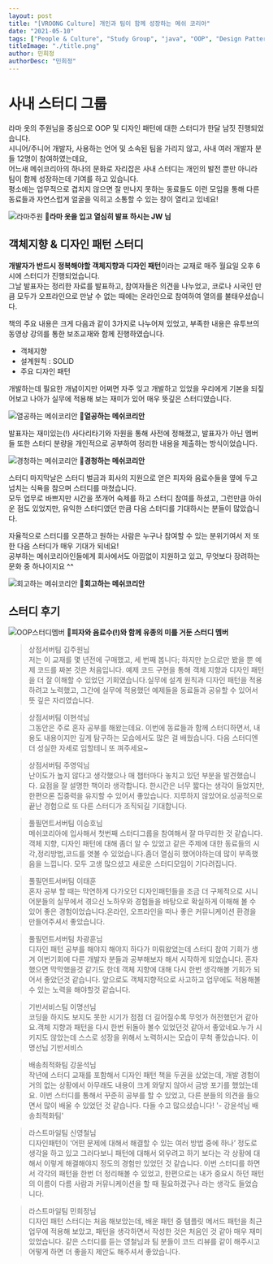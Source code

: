```yaml
---
layout: post
title: "[VROONG Culture] 개인과 팀이 함께 성장하는 메쉬 코리아"
date: "2021-05-10"
tags: ["People & Culture", "Study Group", "java", "OOP", "Design Pattern"]
titleImage: "./title.png"
author: 민희정
authorDesc: "민희정"
---
```


# 사내 스터디 그룹

라마 옷의 주원님을 중심으로 OOP 및 디자인 패턴에 대한 스터디가 한달 남짓 진행되었습니다.
<br>시니어/주니어 개발자, 사용하는 언어 및 소속된 팀을 가리지 않고, 사내 여러 개발자 분들 12명이 참여하였는데요,
<br>어느새 메쉬코리아의 하나의 문화로 자리잡은 사내 스터디는 개인의 발전 뿐만 아니라 팀이 함께 성장하는데 기여를 하고 있습니다.
<br>평소에는 업무적으로 겹치지 않으면 잘 만나지 못하는 동료들도 이런 모임을 통해 다른 동료들과 자연스럽게 얼굴을 익히고 소통할 수 있는 창이 열리고 있네요!

![라마주원](./juwon.jpg)
📌**라마 옷을 입고 열심히 발표 하시는 JW 님**


## 객체지향 & 디자인 패턴 스터디

**개발자가 반드시 정복해야할 객체지향과 디자인 패턴**이라는 교재로 매주 월요일 오후 6시에 스터디가 진행되었습니다.
<br>그날 발표자는 정리한 자료를 발표하고, 참여자들은 의견을 나누었고, 코로나 시국인 만큼 모두가 오프라인으로 만날 수 없는 때에는 온라인으로 참여하여 열의를 불태우셨습니다.

책의 주요 내용은 크게 다음과 같이 3가지로 나누어져 있었고, 부족한 내용은 유투브의 동영상 강의를 통한 보조교재와 함께 진행하였습니다.

  - 객체지향
  - 설계원칙 : SOLID
  - 주요 디자인 패턴

개발하는데 필요한 개념이지만 어쩌면 자주 잊고 개발하고 있었을 우리에게 기본을 되짚어보고 나아가 실무에 적용해 보는 재미가 있어 매우 뜻깊은 스터디였습니다.

![열공하는 메쉬코리안](./study.jpg)
📌**열공하는 메쉬코리안**

발표자는 재미있는(!) 사다리타기와 자원을 통해 사전에 정해졌고, 발표자가 아닌 멤버들 또한 스터디 분량을 개인적으로 공부하여 정리한 내용을 제출하는 방식이었습니다.

![경청하는 메쉬코리안](./group3.jpg)
📌**경청하는 메쉬코리안**

스터디 마지막날은 스터디 벌금과 회사의 지원으로 얻은 피자와 음료수들을 옆에 두고 넘치는 식욕을 참으며 스터디를 마쳤습니다.
<br>모두 업무로 바쁘지만 시간을 쪼개어 숙제를 하고 스터디 참여를 하셨고, 그런만큼 아쉬운 점도 있었지만, 유익한 스터디였던 만큼 다음 스터디를 기대하시는 분들이 많았습니다.

자율적으로 스터디를 오픈하고 원하는 사람은 누구나 참여할 수 있는 분위기여서 저 또한 다음 스터디가 매우 기대가 되네요!
<br>공부하는 메쉬코리아인들에게 회사에서도 아낌없이 지원하고 있고, 무엇보다 장려하는 문화 중 하나이지요 ^^


![회고하는 메쉬코리안](./group1.jpg)
📌**회고하는 메쉬코리안**

## 스터디 후기

![OOP스터디멤버](./group2.jpg)
📌**피자와 음료수(!)와 함께 유종의 미를 거둔 스터디 멤버**
>상점서버팀 김주원님
<br>저는 이 교재를 몇 년전에 구매했고, 세 번째 봅니다; 하지만 눈으로만 봤을 뿐 예제 코드를 짜본 것은 처음입니다. 예제 코드 구현을 통해 객체 지향과 디자인 패턴을 더 잘 이해할 수 있었던 기회였습니다.실무에 설계 원칙과 디자인 패턴을 적용하려고 노력했고, 그간에 실무에 적용했던 예제들을 동료들과 공유할 수 있어서 뜻 깊은 자리였습니다.

>상점서버팀 이현석님
<br>그동안은 주로 혼자 공부를 해왔는데요. 이번에 동료들과 함께 스터디하면서, 내용도 내용이지만 깊게 탐구하는 모습에서도 많은 걸 배웠습니다. 다음 스터디엔 더 성실한 자세로 임할테니 또 껴주세요~

>상점서버팀 주영익님
<br>난이도가 높지 않다고 생각했으나 매 챕터마다 놓치고 있던 부분을 발견했습니다. 요점을 잘 설명한 책이라 생각합니다.
한시간은 너무 짧다는 생각이 들었지만, 한편으론 집중력을 유지할 수 있어서 좋았습니다. 지루하지 않았어요.성공적으로 끝난 경험으로 또 다른 스터디가 조직되길 기대합니다.

>풀필먼트서버팀 이승호님
<br>메쉬코리아에 입사해서 첫번째 스터디그룹을 참여해서 잘 마무리한 것 같습니다. 객체 지향, 디자인 패턴에 대해 좀더 알 수 있었고 같은 주제에 대한 동료들의 시각,정리방법,코드를 엿볼 수 있었습니다.좀더 열심히 했어야하는데 많이 부족했음을 느낍니다. 모두 고생 많으셨고 새로운 스터디모임이 기다려집니다.

>풀필먼트서버팀 이태훈
<br>혼자 공부 할 때는 막연하게 다가오던 디자인패턴들을 조금 더 구체적으로 시니어분들의 실무에서 겪으신 노하우와 경험들을 바탕으로 확실하게 이해해 볼 수 있어 좋은 경험이었습니다.온라인, 오프라인을 떠나 좋은 커뮤니케이션 환경을 만들어주셔서 좋았습니다.

>풀필먼트서버팀 차광훈님
<br>디자인 패턴 공부를 해야지 해야지 하다가 미뤄왔었는데 스터디 참여 기회가 생겨 이번기회에 다른 개발자 분들과 공부해보자 해서 시작하게 되었습니다. 혼자 했으면 막막했을것 같기도 한데 객체 지향에 대해 다시 한번 생각해볼 기회가 되어서 좋았던것 같습니다. 앞으로도 객체지향적으로 사고하고 업무에도 적용해볼수 있는 노력을 해야할것 같습니다.

>기반서비스팀 이명선님
<br>코딩을 하지도 보지도 못한 시기가 점점 더 길어질수록 무엇가 허전했던거 같아요.객체 지향과 패턴을 다시 한번 뒤돌아 볼수 있었던것 같아서 좋았네요.누가 시키지도 않았는데 스스로 성장을 위해서 노력하시는 모습이 무척 좋았습니다.
이명선님 기반서비스

>배송최적화팀 강윤석님
<br>작년에 스터디 교재를 포함해서 디자인 패턴 책을 두권을 샀었는데, 개발 경험이 거의 없는 상황에서 아무래도 내용이 크게 와닿지 않아서 금방 포기를 했었는데요. 이번 스터디를 통해서 꾸준히 공부를 할 수 있었고, 다른 분들의 의견을 들으면서 많이 배울 수 있었던 것 같습니다. 다들 수고 많으셨습니다!
 '- 강윤석님 배송최적화팀'

 >라스트마일팀 신영철님
 <br>디자인패턴이 ‘어떤 문제에 대해서 해결할 수 있는 여러 방법 중에 하나’ 정도로 생각을 하고 있고 그러다보니 패턴에 대해서 외우려고 하기 보다는 각 상황에 대해서 이렇게 해결해야지 정도의 경험만 있었던 것 같습니다. 이번 스터디를 하면서 각각의 패턴을 한번 더 정리해볼 수 있었고, 한편으로는 내가 중요시 하던 패턴의 이름이 다름 사람과 커뮤니케이션을 할 때 필요하겠구나 라는 생각도 들었습니다.

 >라스트마일팀 민희정님
 <br>디자인 패턴 스터디는 처음 해보았는데, 배운 패턴 중 템플릿 메서드 패턴을 최근 업무에 적용해 보았고, 패턴을 생각하면서 작성한 것은 처음인 것 같아 매우 재미있었습니다. 같은 스터디를 듣는 영철님과 팀 분들이 코드 리뷰를 같이 해주시고 어떻게 하면 더 좋을지 제안도 해주셔서 좋았습니다.
